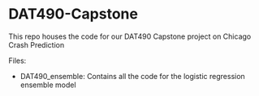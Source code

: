 # DAT490-Capstone
This repo houses the code for our DAT490 Capstone project on Chicago Crash Prediction

Files:
- DAT490_ensemble: Contains all the code for the logistic regression ensemble model